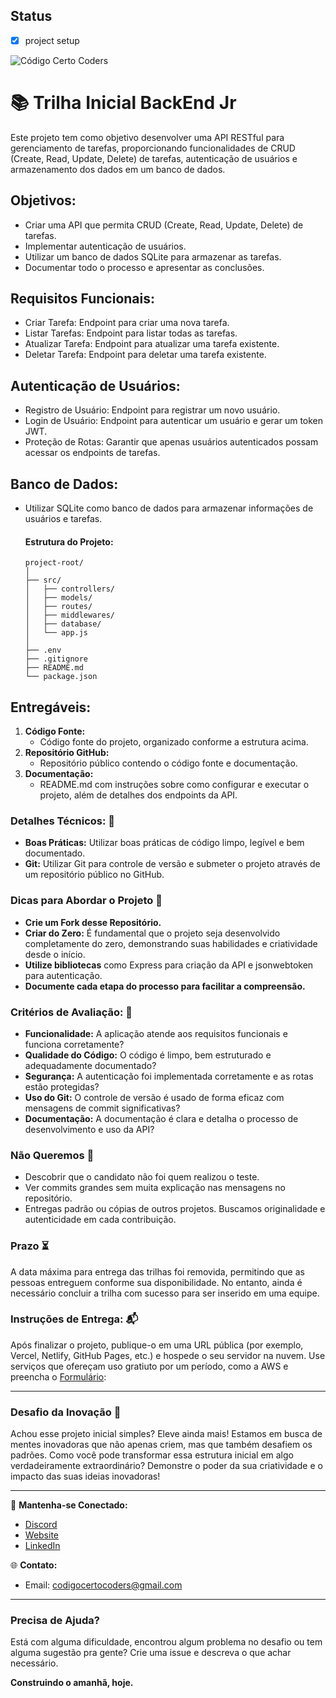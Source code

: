 ## Status
- [x] project setup

![Código Certo Coders](https://utfs.io/f/3b2340e8-5523-4aca-a549-0688fd07450e-j4edu.jfif)

# 📚 Trilha Inicial BackEnd Jr
Este projeto tem como objetivo desenvolver uma API RESTful para gerenciamento de tarefas, proporcionando funcionalidades de CRUD (Create, Read, Update, Delete) de tarefas, autenticação de usuários e armazenamento dos dados em um banco de dados.

## Objetivos:
- Criar uma API que permita CRUD (Create, Read, Update, Delete) de tarefas.
- Implementar autenticação de usuários.
- Utilizar um banco de dados SQLite para armazenar as tarefas.
- Documentar todo o processo e apresentar as conclusões.

## Requisitos Funcionais:
- Criar Tarefa: Endpoint para criar uma nova tarefa.
- Listar Tarefas: Endpoint para listar todas as tarefas.
- Atualizar Tarefa: Endpoint para atualizar uma tarefa existente.
- Deletar Tarefa: Endpoint para deletar uma tarefa existente.

## Autenticação de Usuários:
- Registro de Usuário: Endpoint para registrar um novo usuário.
- Login de Usuário: Endpoint para autenticar um usuário e gerar um token JWT.
- Proteção de Rotas: Garantir que apenas usuários autenticados possam acessar os endpoints de tarefas.

## Banco de Dados:
- Utilizar SQLite como banco de dados para armazenar informações de usuários e tarefas.

   #### Estrutura do Projeto:
   ```plaintext
   project-root/
   │
   ├── src/
   │   ├── controllers/
   │   ├── models/
   │   ├── routes/
   │   ├── middlewares/
   │   ├── database/
   │   └── app.js
   │
   ├── .env
   ├── .gitignore
   ├── README.md
   └── package.json
   ```
## Entregáveis:
   1. **Código Fonte:**
      - Código fonte do projeto, organizado conforme a estrutura acima.
   2. **Repositório GitHub:**
      - Repositório público contendo o código fonte e documentação.
   3. **Documentação:**
      - README.md com instruções sobre como configurar e executar o projeto, além de detalhes dos endpoints da API.

### Detalhes Técnicos: 🔧
- **Boas Práticas:** Utilizar boas práticas de código limpo, legível e bem documentado.
- **Git:** Utilizar Git para controle de versão e submeter o projeto através de um repositório público no GitHub.

### Dicas para Abordar o Projeto 🌟
- **Crie um Fork desse Repositório.**
- **Criar do Zero:** É fundamental que o projeto seja desenvolvido completamente do zero, demonstrando suas habilidades e criatividade desde o início.
- **Utilize bibliotecas** como Express para criação da API e jsonwebtoken para autenticação.
- **Documente cada etapa do processo para facilitar a compreensão.**

### Critérios de Avaliação: 📝
- **Funcionalidade:** A aplicação atende aos requisitos funcionais e funciona corretamente?
- **Qualidade do Código:** O código é limpo, bem estruturado e adequadamente documentado?
- **Segurança:** A autenticação foi implementada corretamente e as rotas estão protegidas?
- **Uso do Git:** O controle de versão é usado de forma eficaz com mensagens de commit significativas?
- **Documentação:** A documentação é clara e detalha o processo de desenvolvimento e uso da API?

### Não Queremos 🚫
- Descobrir que o candidato não foi quem realizou o teste.
- Ver commits grandes sem muita explicação nas mensagens no repositório.
- Entregas padrão ou cópias de outros projetos. Buscamos originalidade e autenticidade em cada contribuição.

### Prazo ⏳
A data máxima para entrega das trilhas foi removida, permitindo que as pessoas entreguem conforme sua disponibilidade. No entanto, ainda é necessário concluir a trilha com sucesso para ser inserido em uma equipe.

### Instruções de Entrega: 📬
Após finalizar o projeto, publique-o em uma URL pública (por exemplo, Vercel, Netlify, GitHub Pages, etc.) e hospede o seu servidor na nuvem. Use serviços que ofereçam uso gratiuto por um período, como a AWS e preencha o [Formulário](https://forms.gle/gZViPMTSDV5nidSu6):  

---

### Desafio da Inovação 🚀
Achou esse projeto inicial simples? Eleve ainda mais! Estamos em busca de mentes inovadoras que não apenas criem, mas que também desafiem os padrões. Como você pode transformar essa estrutura inicial em algo verdadeiramente extraordinário? Demonstre o poder da sua criatividade e o impacto das suas ideias inovadoras!

---

🔗 **Mantenha-se Conectado:**
- [Discord](https://discord.gg/wzA9FGZHNv)
- [Website](http://www.codigocertocoders.com.br/)
- [LinkedIn](https://www.linkedin.com/company/codigocerto/)
  
🌐 **Contato:**
- Email: codigocertocoders@gmail.com

---

### Precisa de Ajuda?
Está com alguma dificuldade, encontrou algum problema no desafio ou tem alguma sugestão pra gente? Crie uma issue e descreva o que achar necessário.

**Construindo o amanhã, hoje.**
